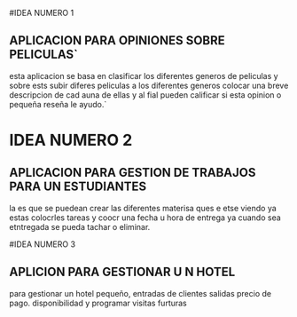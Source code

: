 
#IDEA  NUMERO 1
## APLICACION PARA OPINIONES SOBRE PELICULAS`

esta aplicacion se basa en clasificar los diferentes generos de peliculas y sobre ests subir diferes peliculas a los diferentes generos colocar una breve descripcion de cad auna de ellas y al fial pueden calificar si esta opinion o pequeña reseña le ayudo.`

# IDEA NUMERO 2
## APLICACION PARA GESTION DE TRABAJOS PARA UN ESTUDIANTES

la es que se puedean crear las diferentes materisa ques e etse viendo ya estas colocrles tareas y coocr una fecha u hora de entrega ya cuando sea etntregada se pueda tachar o eliminar.

#IDEA NUMERO 3
## APLICION PARA GESTIONAR U N HOTEL

para gestionar un hotel pequeño, entradas de clientes salidas precio de pago. disponibilidad y programar visitas furturas

